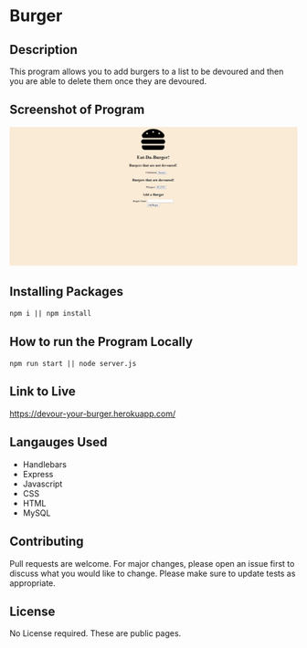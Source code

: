 # Burger

## Description

This program allows you to add burgers to a list to be devoured and then you are able to delete them once they are devoured.

## Screenshot of Program
![Screenshot](./public/assets/img/screenshot.PNG)

## Installing Packages

```
npm i || npm install
```

## How to run the Program Locally

```
npm run start || node server.js
```

## Link to Live

https://devour-your-burger.herokuapp.com/

## Langauges Used

* Handlebars
* Express
* Javascript
* CSS
* HTML
* MySQL

## Contributing
Pull requests are welcome. For major changes, please open an issue first to discuss what you would like to change.
Please make sure to update tests as appropriate.

## License
No License required. These are public pages.